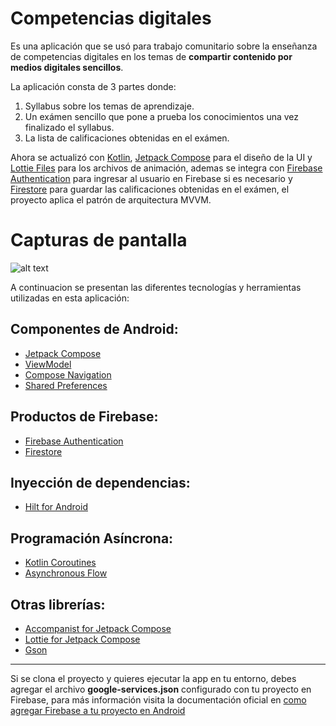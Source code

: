 # Competencias digitales
Es una aplicación que se usó para trabajo comunitario sobre la enseñanza de competencias digitales en los temas de **compartir contenido por medios digitales sencillos**.

La aplicación consta de 3 partes donde:

1. Syllabus sobre los temas de aprendizaje.
2. Un exámen sencillo que pone a prueba los conocimientos una vez finalizado el syllabus.
3. La lista de calificaciones obtenidas en el exámen.

Ahora se actualizó con [Kotlin][1], [Jetpack Compose][2] para el diseño de la UI y [Lottie Files][3] para los archivos de animación, ademas se integra con [Firebase Authentication][4] para ingresar al usuario en Firebase si es necesario y [Firestore][5] para guardar las calificaciones obtenidas en el exámen, el proyecto aplica el patrón de arquitectura MVVM.

# Capturas de pantalla

![alt text](https://i.ibb.co/r7hQ5jV/screen-shot-app.png)

A continuacion se presentan las diferentes tecnologías y herramientas utilizadas en esta aplicación:

## Componentes de Android:
* [Jetpack Compose][2]
* [ViewModel][6]
* [Compose Navigation][7]
* [Shared Preferences][14]

## Productos de Firebase:
* [Firebase Authentication][4]
* [Firestore][5]

## Inyección de dependencias:
* [Hilt for Android][8]

## Programación Asíncrona:
* [Kotlin Coroutines][9]
* [Asynchronous Flow][10]

## Otras librerías:
* [Accompanist for Jetpack Compose][11]
* [Lottie for Jetpack Compose][13]
* [Gson][12]

---

Si se clona el proyecto y quieres ejecutar la app en tu entorno, debes agregar el archivo **google-services.json** configurado con tu proyecto en Firebase, para más información visita la documentación oficial en [como agregar Firebase a tu proyecto en Android][15]

[1]: https://kotlinlang.org/
[2]: https://developer.android.com/jetpack/compose
[3]: https://lottiefiles.com/
[4]: https://firebase.google.com/docs/auth
[5]: https://firebase.google.com/docs/firestore
[6]: https://developer.android.com/topic/libraries/architecture/viewmodel
[7]: https://developer.android.com/jetpack/compose/navigation
[8]: https://developer.android.com/training/dependency-injection/hilt-android
[9]: https://kotlinlang.org/docs/coroutines-overview.html
[10]: https://kotlinlang.org/docs/flow.html
[11]: https://google.github.io/accompanist/
[12]: https://github.com/google/gson
[13]: https://airbnb.io/lottie/#/android-compose
[14]: https://developer.android.com/training/data-storage/shared-preferences
[15]: https://firebase.google.com/docs/android/setup

